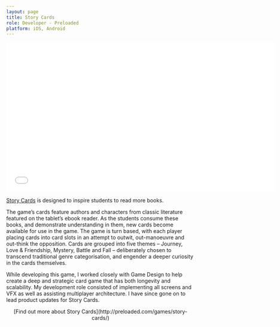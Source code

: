 ```yaml
---
layout: page
title: Story Cards
role: Developer - Preloaded
platform: iOS, Android
---
```


<iframe src="//player.vimeo.com/video/77131526" width="720" height="400" frameborder="0" webkitallowfullscreen="" mozallowfullscreen="" allowfullscreen="" id="fitvid681446"></iframe>
 
[Story Cards](http://preloaded.com/games/story-cards/) is designed to inspire students to read more books.

The game’s cards feature authors and characters from classic literature featured on the tablet’s ebook reader. As the students consume these books, and demonstrate understanding in them, new cards become available for use in the game.
The game is turn based, with each player placing cards into card slots in an attempt to outwit, out-manoeuvre and out-think the opposition. Cards are grouped into five themes – Journey, Love & Friendship, Mystery, Battle and Fall – deliberately chosen to transcend traditional genre categorisation, and engender a deeper curiosity in the cards themselves.

While developing this game, I worked closely with Game Design to help create a deep and strategic card game that has both longevity and scalability. My development role consisted of implementing all screens and VFX as well as assisting multiplayer architecture. I have since gone on to lead product updates for Story Cards. 

<center>
[Find out more about Story Cards](http://preloaded.com/games/story-cards/) 
</center>